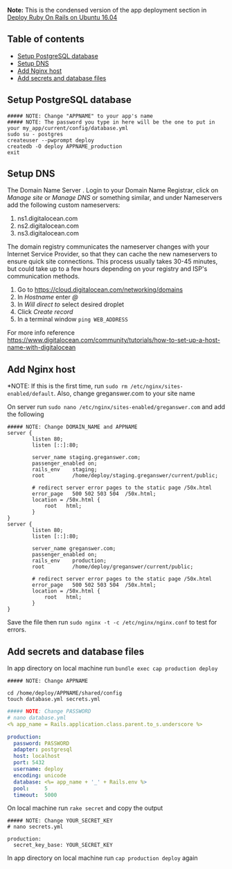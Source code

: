 **Note:** This is the condensed version of the app deployment section in [Deploy Ruby On Rails on
Ubuntu 16.04](https://gorails.com/deploy/ubuntu/16.04)

## Table of contents

- [Setup PostgreSQL database](#setup-postgresql-database)
- [Setup DNS](#setup-dns)
- [Add Nginx host](#add-nginx-host)
- [Add secrets and database files](#add-secrets-and-database-files)

## Setup PostgreSQL database

```shell
##### NOTE: Change "APPNAME" to your app's name
##### NOTE: The password you type in here will be the one to put in your my_app/current/config/database.yml
sudo su - postgres 
createuser --pwprompt deploy
createdb -O deploy APPNAME_production
exit
```

## Setup DNS

The Domain Name Server . Login to your Domain Name Registrar, click on *Manage site* or *Manage DNS* or something similar, and under Nameservers add the following custom nameservers:

1. ns1.digitalocean.com
1. ns2.digitalocean.com
1. ns3.digitalocean.com

The domain registry communicates the nameserver changes with your Internet Service Provider, so that they can cache the new nameservers to ensure quick site connections. This process usually takes 30-45 minutes, but could take up to a few hours depending on your registry and ISP's communication methods.

1. Go to https://cloud.digitalocean.com/networking/domains
1. In *Hostname* enter *@*
1. In *Will direct to* select desired droplet
1. Click *Create record*
1. In a terminal window `ping WEB_ADDRESS`

For more info reference https://www.digitalocean.com/community/tutorials/how-to-set-up-a-host-name-with-digitalocean

## Add Nginx host

*NOTE: If this is the first time, run `sudo rm /etc/nginx/sites-enabled/default`. Also, change greganswer.com to your site name

On server run `sudo nano /etc/nginx/sites-enabled/greganswer.com` and add the following


```shell
##### NOTE: Change DOMAIN_NAME and APPNAME
server {
        listen 80;
        listen [::]:80;

        server_name staging.greganswer.com;
        passenger_enabled on;
        rails_env    staging;
        root         /home/deploy/staging.greganswer/current/public;

        # redirect server error pages to the static page /50x.html
        error_page   500 502 503 504  /50x.html;
        location = /50x.html {
            root   html;
        }
}
server {
        listen 80;
        listen [::]:80;

        server_name greganswer.com;
        passenger_enabled on;
        rails_env    production;
        root         /home/deploy/greganswer/current/public;

        # redirect server error pages to the static page /50x.html
        error_page   500 502 503 504  /50x.html;
        location = /50x.html {
            root   html;
        }
}
```

Save the file then run `sudo nginx -t -c /etc/nginx/nginx.conf` to test for errors.

## Add secrets and database files

In app directory on local machine run `bundle exec cap production deploy`

```shell
##### NOTE: Change APPNAME

cd /home/deploy/APPNAME/shared/config
touch database.yml secrets.yml
```

```yml
##### NOTE: Change PASSWORD
# nano database.yml
<% app_name = Rails.application.class.parent.to_s.underscore %>

production:
  password: PASSWORD
  adapter: postgresql
  host: localhost
  port: 5432
  username: deploy
  encoding: unicode
  database: <%= app_name + '_' + Rails.env %>
  pool:     5
  timeout:  5000
```

On local machine run `rake secret` and copy the output

```shell
##### NOTE: Change YOUR_SECRET_KEY
# nano secrets.yml

production:
  secret_key_base: YOUR_SECRET_KEY
```

In app directory on local machine run `cap production deploy` again
